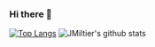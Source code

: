 ### Hi there 👋


[![Top Langs](https://github-readme-stats.vercel.app/api/top-langs/?username=JMiltier&count_private=true&layout=compact&langs_count=10&hide=html,makefile,rich%20text%20format&theme=tokyonight)](https://github.com/JMiltier/github-readme-stats)   ![JMiltier's github stats](https://github-readme-stats.vercel.app/api?username=JMiltier&count_private=true&custom_title=Github%20Stats&theme=tokyonight&show_icons&include_all_commits=true&hide=stars,issues)



<!--
**JMiltier/JMiltier** is a ✨ _special_ ✨ repository because its `README.md` (this file) appears on your GitHub profile.


Here are some ideas to get you started:

- 🔭 I’m currently working on ...
- 🌱 I’m currently learning ...
- 👯 I’m looking to collaborate on ...
- 🤔 I’m looking for help with ...
- 💬 Ask me about ...
- 📫 How to reach me: ...
- 😄 Pronouns: ...
- ⚡ Fun fact: ...
-->

